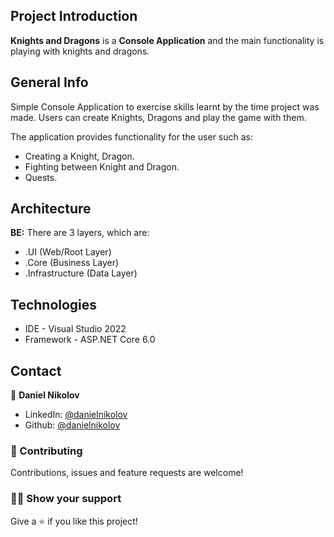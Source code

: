 ## Project Introduction

**Knights and Dragons** is a <b>Console Application</b> and the main functionality is playing with knights and dragons.

## General Info
Simple Console Application to exercise skills learnt by the time project was made. Users can create Knights, Dragons and play the game with them.

The application provides functionality for the user such as:
* Creating a Knight, Dragon.
* Fighting between Knight and Dragon.
* Quests.

## Architecture
<b>BE:</b>
There are 3 layers, which are: 
* .UI (Web/Root Layer)
* .Core (Business Layer)
* .Infrastructure (Data Layer)

## Technologies
* IDE - Visual Studio 2022
* Framework - ASP.NET Core 6.0
  
## Contact
:boy: **Daniel Nikolov**

- LinkedIn: [@danielnikolov](https://www.linkedin.com/in/daniel-nikolov-1090aa233/)
- Github: [@danielnikolov](https://github.com/NikolovDaniel)

### :handshake: Contributing

Contributions, issues and feature requests are welcome!

### :man_astronaut: Show your support

Give a :star: if you like this project!
